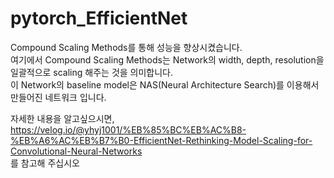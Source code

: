 # pytorch_EfficientNet

Compound Scaling Methods를 통해 성능을 향상시켰습니다.  
여기에서 Compound Scaling Methods는 Network의 width, depth, resolution을 일괄적으로 scaling 해주는 것을 의미합니다.  
이 Network의 baseline model은 NAS(Neural Architecture Search)를 이용해서 만들어진 네트워크 입니다.  
  
자세한 내용을 알고싶으시면,  
https://velog.io/@yhyj1001/%EB%85%BC%EB%AC%B8-%EB%A6%AC%EB%B7%B0-EfficientNet-Rethinking-Model-Scaling-for-Convolutional-Neural-Networks  
를 참고해 주십시오
